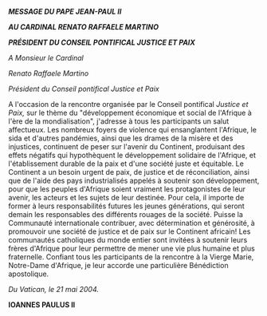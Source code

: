 ***MESSAGE DU PAPE JEAN-PAUL II***

***AU CARDINAL RENATO RAFFAELE MARTINO***

***PRÉSIDENT DU CONSEIL PONTIFICAL JUSTICE ET PAIX***

*A Monsieur le Cardinal*

*Renato Raffaele Martino*

*Président du Conseil pontifical Justice et Paix*

A l'occasion de la rencontre organisée par le Conseil pontifical *Justice et Paix,* sur le thème du "développement économique et social de l'Afrique à l'ère de la mondialisation", j'adresse à tous les participants un salut affectueux. Les nombreux foyers de violence qui ensanglantent l'Afrique, le sida et d'autres pandémies, ainsi que les drames de la misère et des injustices, continuent de peser sur l'avenir du Continent, produisant des effets négatifs qui hypothèquent le développement solidaire de l'Afrique, et l'établissement durable de la paix et d'une société juste et équitable. Le Continent a un besoin urgent de paix, de justice et de réconciliation, ainsi que de l'aide des pays industrialisés appelés à soutenir son développement, pour que les peuples d'Afrique soient vraiment les protagonistes de leur avenir, les acteurs et les sujets de leur destinée. Pour cela, il importe de former à leurs responsabilités futures les jeunes générations, qui seront demain les responsables des différents rouages de la société. Puisse la Communauté internationale contribuer, avec détermination et générosité, à promouvoir une société de justice et de paix sur le Continent africain! Les communautés catholiques du monde entier sont invitées à soutenir leurs frères d'Afrique pour leur permettre de mener une vie plus humaine et plus fraternelle. Confiant tous les participants de la rencontre à la Vierge Marie, Notre-Dame d'Afrique, je leur accorde une particulière Bénédiction apostolique.

*Du Vatican, le 21 mai 2004.*

**IOANNES PAULUS II**